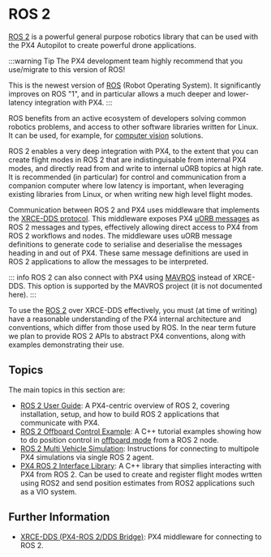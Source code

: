 # ROS 2

[ROS 2](https://docs.ros.org/en/humble/#) is a powerful general purpose robotics library that can be used with the PX4 Autopilot to create powerful drone applications.

:::warning Tip
The PX4 development team highly recommend that you use/migrate to this version of ROS!

This is the newest version of [ROS](http://www.ros.org/) (Robot Operating System).
It significantly improves on ROS "1", and in particular allows a much deeper and lower-latency integration with PX4.
:::

ROS benefits from an active ecosystem of developers solving common robotics problems, and access to other software libraries written for Linux.
It can be used, for example, for [computer vision](../computer_vision/index.md) solutions.

ROS 2 enables a very deep integration with PX4, to the extent that you can create flight modes in ROS 2 that are indistinguisable from internal PX4 modes, and directly read from and write to internal uORB topics at high rate.
It is recommended (in particular) for control and communication from a companion computer where low latency is important, when leveraging existing libraries from Linux, or when writing new high level flight modes.

Communication between ROS 2 and PX4 uses middleware that implements the [XRCE-DDS protocol](../middleware/uxrce_dds.md).
This middleware exposes PX4 [uORB messages](../msg_docs/index.md) as ROS 2 messages and types, effectively allowing direct access to PX4 from ROS 2 workflows and nodes.
The middleware uses uORB message definitions to generate code to serialise and deserialise the messages heading in and out of PX4.
These same message definitions are used in ROS 2 applications to allow the messages to be interpreted.

::: info
ROS 2 can also connect with PX4 using [MAVROS](https://github.com/mavlink/mavros/tree/ros2/mavros) instead of XRCE-DDS.
This option is supported by the MAVROS project (it is not documented here).
:::

To use the [ROS 2](../ros2/user_guide.md) over XRCE-DDS effectively, you must (at time of writing) have a reasonable understanding of the PX4 internal architecture and conventions, which differ from those used by ROS.
In the near term future we plan to provide ROS 2 APIs to abstract PX4 conventions, along with examples demonstrating their use.

## Topics

The main topics in this section are:

- [ROS 2 User Guide](../ros2/user_guide.md): A PX4-centric overview of ROS 2, covering installation, setup, and how to build ROS 2 applications that communicate with PX4.
- [ROS 2 Offboard Control Example](../ros2/offboard_control.md): A C++ tutorial examples showing how to do position control in [offboard mode](../flight_modes/offboard.md) from a ROS 2 node.
- [ROS 2 Multi Vehicle Simulation](../ros2/multi_vehicle.md): Instructions for connecting to multipole PX4 simulations via single ROS 2 agent.
- [PX4 ROS 2 Interface Library](../ros2/px4_ros2_interface_lib.md): A C++ library that simplies interacting with PX4 from ROS 2.
  Can be used to create and register flight modes wrtten using ROS2 and send position estimates from ROS2 applications such as a VIO system.

## Further Information

- [XRCE-DDS (PX4-ROS 2/DDS Bridge)](../middleware/uxrce_dds.md): PX4 middleware for connecting to ROS 2.
